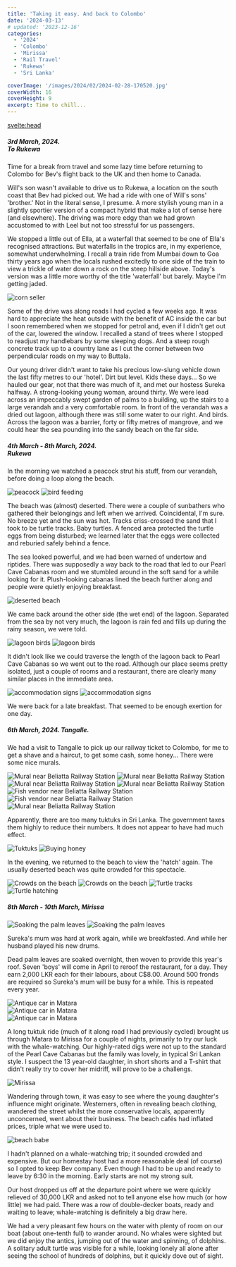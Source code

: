 ```yaml
---
title: 'Taking it easy. And back to Colombo'
date: '2024-03-13'
# updated: '2023-12-16'
categories:
  - '2024'
  - 'Colombo'
  - 'Mirissa'
  - 'Rail Travel'
  - 'Rukewa'
  - 'Sri Lanka'

coverImage: '/images/2024/02/2024-02-28-170520.jpg'
coverWidth: 16
coverHeight: 9
excerpt: Time to chill...
---
```


<script>
	import Callout from '$lib/components/Callout.svelte'
  import Img from '$lib/components/Img.svelte'
</script>

<svelte:head>

<title>2024 Sri Lanka</title>
</svelte:head>

<section class="card">
<h5>
  	3rd March, 2024.<br/>
  	To Rukewa
</h5>

<p>Time for a break from travel and some lazy time before returning to Colombo for Bev's flight back to the UK and then home to Canada.</p>

<p>Will's son wasn't available to drive us to Rukewa, a location on the south coast that Bev had picked out. We had a ride with one of Will's sons' 'brother.' Not in the literal sense, I presume. A more stylish young man in a slightly sportier version of a compact hybrid that make a lot of sense here (and elsewhere). The driving was more edgy than we had grown accustomed to with Leel but not too stressful for us passengers.</p>

<p>We stopped a little out of Ella, at a waterfall that seemed to be one of Ella's recognised attractions. But waterfalls in the tropics are, in my experience, somewhat underwhelming. I recall a train ride from Mumbai down to Goa thirty years ago when the locals rushed excitedly to one side of the train to view a trickle of water down a rock on the steep hillside above. Today's version was a little more worthy of the title 'waterfall' but barely. Maybe I'm getting jaded.</p>

<Img
  src="/images/2024/03/2024-03-03-100146.jpg"
  alt="corn seller"
  caption="Roadside vendor, selling corn to waterfall tourists"
/>

<p>Some of the drive was along roads I had cycled a few weeks ago. It was hard to appreciate the heat outside with the benefit of AC inside the car but I soon remembered when we stopped for petrol and, even if I didn't get out of the car, lowered the window. I recalled a stand of trees where I stopped to readjust my handlebars by some sleeping dogs. And a steep rough concrete track up to a country lane as I cut the corner between two perpendicular roads on my way to Buttala.</p>

<p>Our young driver didn't want to take his precious low-slung vehicle down the last fifty metres to our 'hotel'. Dirt but level. Kids these days... So we hauled our gear, not that there was much of it, and met our hostess Sureka halfway. A strong-looking young woman, around thirty. We were lead across an impeccably swept garden of palms to a building, up the stairs to a large verandah and a very comfortable room. In front of the verandah was a dried out lagoon, although there was still some water to our right. And birds. Across the lagoon was a barrier, forty or fifty metres of mangrove, and we could hear the sea pounding into the sandy beach on the far side.</p>
</section>

<section class="card">
<h5>
  	4th March - 8th March, 2024.<br/>
  	Rukewa
</h5>

<p>In the morning we watched a peacock strut his stuff, from our verandah, before doing a loop along the beach.</p>

<Img
  src="/images/2024/03/2024-03-04-083502.jpg"
  alt="peacock"
/>
<Img
  src="/images/2024/03/2024-03-04-083522.jpg"
  alt="bird feeding"
/>

<p>The beach was (almost) deserted. There were a couple of sunbathers who gathered their belongings and left when we arrived. Coincidental, I'm sure. No breeze yet and the sun was hot. Tracks criss-crossed the sand that I took to be turtle tracks. Baby turtles. A fenced area protected the turtle eggs from being disturbed; we learned later that the eggs were collected and reburied safely behind a fence. </p>

<p>The sea looked powerful, and we had been warned of undertow and riptides. There was supposedly a way back to the road that led to our Pearl Cave Cabanas room and we stumbled around in the soft sand for a while looking for it. Plush-looking cabanas lined the beach further along and people were quietly enjoying breakfast. </p>

<!-- <Img
  src="/images/2024/03/2024-03-04-090237.jpg"
  alt="deserted beach"
/> -->

<Img
  src="/images/2024/03/2024-03-04-090651.jpg"
  alt="deserted beach"
/>

<p>We came back around the other side (the wet end) of the lagoon. Separated from the sea by not very much, the lagoon is rain fed and fills up during the rainy season, we were told. </p>

<Img
  src="/images/2024/03/2024-03-04-093550.jpg"
  alt="lagoon birds"
/>
<Img
  src="/images/2024/03/2024-03-04-093852.jpg"
  alt="lagoon birds"
/>

<p>It didn't look like we could traverse the length of the lagoon back to Pearl Cave Cabanas so we went out to the road. Although our place seems pretty isolated, just a couple of rooms and a restaurant, there are clearly many similar places in the immediate area.</p>

<Img
  src="/images/2024/03/2024-03-04-094720.jpg"
  alt="accommodation signs"
/>
<Img
  src="/images/2024/03/2024-03-04-095159.jpg"
  alt="accommodation signs"
/>

<p>We were back for a late breakfast. That seemed to be enough exertion for one day. </p>

<h5>6th March, 2024. Tangalle.</h5>

<p>We had a visit to Tangalle to pick up our railway ticket to Colombo, for me to get a shave and a haircut, to get some cash, some honey... There were some nice murals.</p>

<Img
  src="/images/2024/03/2024-03-06-113635.jpg"
  alt="Mural near Beliatta Railway Station"
  caption="Beliatta Railway Station approach"
/>
<Img
  src="/images/2024/03/2024-03-06-113643.jpg"
  alt="Mural near Beliatta Railway Station"
  caption="Beliatta Railway Station approach"
/>
<Img
  src="/images/2024/03/2024-03-06-113703.jpg"
  alt="Mural near Beliatta Railway Station"
  caption="Beliatta Railway Station approach"
/>
<Img
  src="/images/2024/03/2024-03-06-113725.jpg"
  alt="Mural near Beliatta Railway Station"
  caption="Beliatta Railway Station approach"
/>
<Img
  src="/images/2024/03/2024-03-06-114013.jpg"
  alt="Fish vendor near Beliatta Railway Station"
/>
<Img
  src="/images/2024/03/2024-03-06-114050.jpg"
  alt="Fish vendor near Beliatta Railway Station"
/>
<Img
  src="/images/2024/03/2024-03-06-114031.jpg"
  alt="Mural near Beliatta Railway Station"
/>

<p>Apparently, there are too many tuktuks in Sri Lanka. The government taxes them highly to reduce their numbers. It does not appear to have had much effect.</p>
<Img
  src="/images/2024/03/2024-03-06-114127.jpg"
  alt="Tuktuks"
/>
<Img
  src="/images/2024/03/2024-03-06-115518.jpg"
  alt="Buying honey"
  caption="In search of 'bee-honey,' not treacle!"
/>
<p>In the evening, we returned to the beach to view the 'hatch' again. The usually deserted beach was quite crowded for this spectacle.</p>
<Img
  src="/images/2024/03/2024-03-06-181440.jpg"
  alt="Crowds on the beach"
  caption="Waiting for the turtle release"
/>
<Img
  src="/images/2024/03/2024-03-06-181643.jpg"
  alt="Crowds on the beach"
/>
<Img
  src="/images/2024/03/2024-03-06-181745.jpg"
  alt="Turtle tracks"
  caption="Turtle tracks in the sand"
/>
<Img
  src="/images/2024/03/2024-03-06-183308.jpg"
  alt="Turtle hatching"
  caption="Turtle 'hatch'"
/>

<h5>8th March - 10th March, Mirissa</h5>
<Img
  src="/images/2024/03/2024-03-08-093152.jpg"
  alt="Soaking the palm leaves"
  caption="Sureka's mum, always hard at work"
/>
<Img
  src="/images/2024/03/2024-03-08-093204.jpg"
  alt="Soaking the palm leaves"
/>
<p>Sureka's mum was hard at work again, while we breakfasted. And while her husband played his new drums. </p>

<p>Dead palm leaves are soaked overnight, then woven to provide this year's roof. Seven 'boys' will come in April to reroof the restaurant, for a day. They earn 2,000 LKR each for their labours, about C$8.00. Around 500 fronds are required so Sureka's mum will be busy for a while. This is repeated every year.</p>
<div class="w-80">
  <Img
    src="/images/2024/03/2024-03-08-123242.jpg"
    alt="Antique car in Matara"
    caption="A lovingly maintained antique, in Matara, on the way to Mirissa"
  />
</div>
<Img
  src="/images/2024/03/2024-03-08-123245.jpg"
  alt="Antique car in Matara"
  caption="Almost 90 years old!"
/>
<div class="w-80">
  <Img
    src="/images/2024/03/2024-03-08-123319.jpg"
    alt="Antique car in Matara"  
  />
</div>
<p>A long tuktuk ride (much of it along road I had previously cycled) brought us through Matara to Mirissa for a couple of nights, primarily to try our luck with the whale-watching. Our highly-rated digs were not up to the standard of the Pearl Cave Cabanas but the family was lovely, in typical Sri Lankan style. I suspect the 13 year-old daughter, in short shorts and a T-shirt that didn't really try to cover her midriff, will prove to be a challengs.</p>
<Img
    src="/images/2024/03/2024-03-08-163327.jpg"
    alt="Mirissa"  
  />
<p>Wandering through town, it was easy to see where the young daughter's influence might originate. Westerners, often in revealing beach clothing, wandered the street whilst the more conservative locals, apparently unconcerned, went about their business. The beach caf&eacute;s had inflated prices, triple what we were used to. </p>
<div class="w-80">
  <Img
      src="/images/2024/03/2024-03-08-170355.jpg"
      alt="beach babe"  
  />
</div>
<p>I hadn't planned on a whale-watching trip; it sounded crowded and expensive. But our homestay host had a more reasonable deal (of course) so I opted to keep Bev company. Even though I had to be up and ready to leave by 6:30 in the morning. Early starts are not my strong suit.</p>
<p>Our host dropped us off at the departure point where we were quickly relieved of 30,000 LKR and asked not to tell anyone else how much (or how little) we had paid. There was a row of double-decker boats, ready and waiting to leave; whale-watching is definitely a big draw here.</p>
<p>We had a very pleasant few hours on the water with plenty of room on our boat (about one-tenth full) to wander around. No whales were sighted but we did enjoy the antics, jumping out of the water and spinning, of dolphins. A solitary adult turtle was visible for a while, looking lonely all alone after seeing the school of hundreds of dolphins, but it quickly dove out of sight.</p>
</section>
